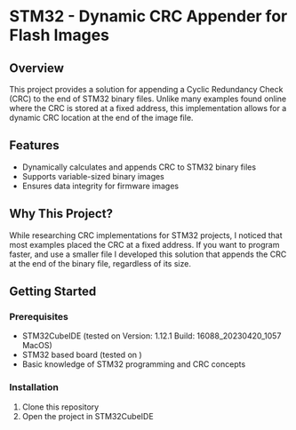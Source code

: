 # STM32 - Dynamic CRC Appender for Flash Images

## Overview

This project provides a solution for appending a Cyclic Redundancy Check (CRC) to the end of STM32 binary files. Unlike many examples found online where the CRC is stored at a fixed address, this implementation allows for a dynamic CRC location at the end of the image file.

## Features

- Dynamically calculates and appends CRC to STM32 binary files
- Supports variable-sized binary images
- Ensures data integrity for firmware images

## Why This Project?

While researching CRC implementations for STM32 projects, I noticed that most examples placed the CRC at a fixed address. If you want to program faster, and use a smaller file I developed this solution that appends the CRC at the end of the binary file, regardless of its size.

## Getting Started

### Prerequisites

- STM32CubeIDE (tested on Version: 1.12.1 Build: 16088_20230420_1057 MacOS)
- STM32 based board (tested on )
- Basic knowledge of STM32 programming and CRC concepts

### Installation

1. Clone this repository
2. Open the project in STM32CubeIDE
